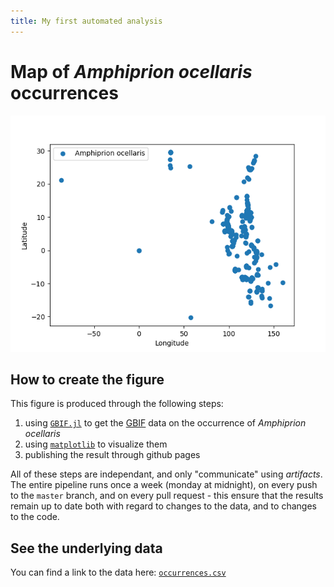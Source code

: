 ```yaml
---
title: My first automated analysis
---
```


# Map of *Amphiprion ocellaris* occurrences

![This is a plot of longitude and latitude](map.png)

## How to create the figure

This figure is produced through the following steps:

  1. using [`GBIF.jl`](https://github.com/EcoJulia/GBIF.jl/) to get the [GBIF](https://www.gbif.org/) data on the occurrence of *Amphiprion ocellaris*
  2. using [`matplotlib`](https://matplotlib.org/) to visualize them
  3. publishing the result through github pages
  
All of these steps are independant, and only "communicate" using *artifacts*. The entire pipeline runs once a week (monday at midnight), on every push to the `master` branch, and on every pull request - this ensure that the results remain up to date both with regard to changes to the data, and to changes to the code.
  
## See the underlying data
  
You can find a link to the data here: [`occurrences.csv`](occurrences.csv)
